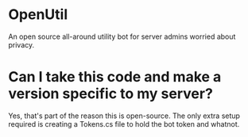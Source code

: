# OpenUtil
An open source all-around utility bot for server admins worried about privacy. 

# Can I take this code and make a version specific to my server?
Yes, that's part of the reason this is open-source. The only extra setup required is creating a Tokens.cs file to hold the bot token and whatnot.
